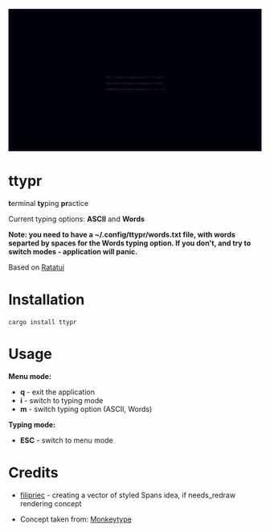 ![](app-preview.gif)

# ttypr

**t**erminal **ty**ping **pr**actice

Current typing options: **ASCII** and **Words**

**Note: you need to have a ~/.config/ttypr/words.txt file, with words separted by spaces for the Words typing option. If you don't, and try to switch modes - application will panic.**

Based on [Ratatui][Repo]

# Installation

```shell
cargo install ttypr
```

# Usage

**Menu mode:**

- **q** - exit the application
- **i** - switch to typing mode
- **m** - switch typing option (ASCII, Words)

**Typing mode:**

- **ESC** - switch to menu mode

# Credits

- [filipriec][FilipsGitLab] - creating a vector of styled Spans idea, if needs_redraw rendering concept

- Concept taken from: [Monkeytype][MonkeytypeLink]

[Repo]: https://github.com/ratatui/ratatui
[FilipsGitLab]: https://gitlab.com/filipriec
[MonkeytypeLink]: https://monkeytype.com
